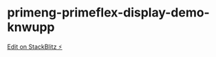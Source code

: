 # primeng-primeflex-display-demo-knwupp

[Edit on StackBlitz ⚡️](https://stackblitz.com/edit/primeng-primeflex-display-demo-knwupp)